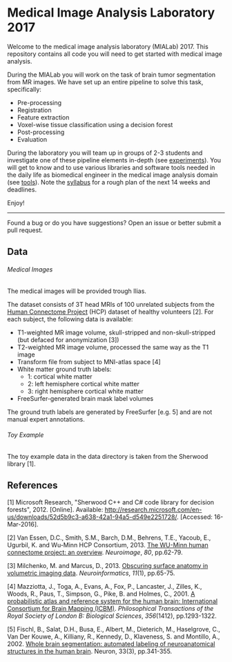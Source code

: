 # Medical Image Analysis Laboratory 2017

Welcome to the medical image analysis laboratory (MIALab) 2017.
This repository contains all code you will need to get started with medical image analysis.

During the MIALab you will work on the task of brain tumor segmentation from MR images.
We have set up an entire pipeline to solve this task, specifically:

- Pre-processing
- Registration
- Feature extraction
- Voxel-wise tissue classification using a decision forest
- Post-processing
- Evaluation

During the laboratory you will team up in groups of 2-3 students and investigate one of these pipeline elements in-depth (see [experiments](experiments.md)).
You will get to know and to use various libraries and software tools needed in the daily life as biomedical engineer in the medical image analysis domain (see [tools](tools.md)).
Note the [syllabus](syllabus.md) for a rough plan of the next 14 weeks and deadlines.

Enjoy!

----

Found a bug or do you have suggestions? Open an issue or better submit a pull request.

## Data

###### Medical Images

The medical images will be provided trough Ilias.

The dataset consists of 3T head MRIs of 100 unrelated subjects from the [Human Connectome Project](https://www.humanconnectome.org/) (HCP) dataset of healthy volunteers [2]. For each subject, the following data is available:

* T1-weighted MR image volume, skull-stripped and non-skull-stripped (but defaced for anonymization [3])
* T2-weighted MR image volume, processed the same way as the T1 image
* Transform file from subject to MNI-atlas space [4]
* White matter ground truth labels:
  * 1: cortical white matter
  * 2: left hemisphere cortical white matter
  * 3: right hemisphere cortical white matter
* FreeSurfer-generated brain mask label volumes

The ground truth labels are generated by FreeSurfer [e.g. 5]  and are not manual expert annotations.

###### Toy Example

The toy example data in the data directory is taken from the Sherwood library [1].

## References

[1] Microsoft Research, "Sherwood C++ and C# code library for decision forests", 2012. [Online]. Available: http://research.microsoft.com/en-us/downloads/52d5b9c3-a638-42a1-94a5-d549e2251728/. [Accessed: 16-Mar-2016].

[2] Van Essen, D.C., Smith, S.M., Barch, D.M., Behrens, T.E., Yacoub, E., Ugurbil, K. and Wu-Minn HCP Consortium, 2013. [The WU-Minn human connectome project: an overview](http://www.sciencedirect.com/science/article/pii/S1053811913005351). *Neuroimage*, *80*, pp.62-79. 

[3] Milchenko, M. and Marcus, D., 2013. [Obscuring surface anatomy in volumetric imaging data](https://link.springer.com/article/10.1007/s12021-012-9160-3). *Neuroinformatics*, *11*(1), pp.65-75.

[4] Mazziotta, J., Toga, A., Evans, A., Fox, P., Lancaster, J., Zilles, K., Woods, R., Paus, T., Simpson, G., Pike, B. and Holmes, C., 2001. [A probabilistic atlas and reference system for the human brain: International Consortium for Brain Mapping (ICBM)](http://rstb.royalsocietypublishing.org/content/356/1412/1293.short). *Philosophical Transactions of the Royal Society of London B: Biological Sciences*, *356*(1412), pp.1293-1322.

[5] Fischl, B., Salat, D.H., Busa, E., Albert, M., Dieterich, M., Haselgrove, C., Van Der Kouwe, A., Killiany, R., Kennedy, D., Klaveness, S. and Montillo, A., 2002. [Whole brain segmentation: automated labeling of neuroanatomical structures in the human brain](http://www.sciencedirect.com/science/article/pii/S089662730200569X). Neuron, 33(3), pp.341-355.

